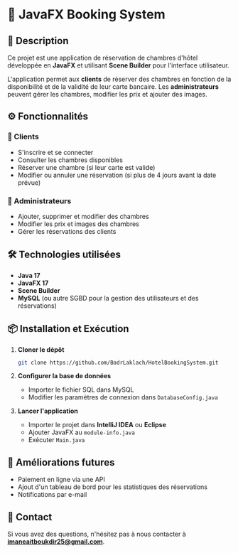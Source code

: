 # 📌 JavaFX Booking System  

## 📖 Description  
Ce projet est une application de réservation de chambres d'hôtel développée en **JavaFX** et utilisant **Scene Builder** pour l'interface utilisateur.  

L'application permet aux **clients** de réserver des chambres en fonction de la disponibilité et de la validité de leur carte bancaire. Les **administrateurs** peuvent gérer les chambres, modifier les prix et ajouter des images.  

## ⚙️ Fonctionnalités  
### 🔹 Clients  
- S'inscrire et se connecter  
- Consulter les chambres disponibles  
- Réserver une chambre (si leur carte est valide)  
- Modifier ou annuler une réservation (si plus de 4 jours avant la date prévue)  

### 🔹 Administrateurs  
- Ajouter, supprimer et modifier des chambres  
- Modifier les prix et images des chambres  
- Gérer les réservations des clients  

## 🛠️ Technologies utilisées  
- **Java 17**  
- **JavaFX 17**  
- **Scene Builder**  
- **MySQL** (ou autre SGBD pour la gestion des utilisateurs et des réservations)  

## 📦 Installation et Exécution  
1. **Cloner le dépôt**  
   ```bash
   git clone https://github.com/BadrLaklach/HotelBookingSystem.git
   ```  
2. **Configurer la base de données**  
   - Importer le fichier SQL dans MySQL  
   - Modifier les paramètres de connexion dans `DatabaseConfig.java`  

3. **Lancer l'application**  
   - Importer le projet dans **IntelliJ IDEA** ou **Eclipse**  
   - Ajouter JavaFX au `module-info.java`  
   - Exécuter `Main.java`  

## 🚀 Améliorations futures  
- Paiement en ligne via une API  
- Ajout d'un tableau de bord pour les statistiques des réservations  
- Notifications par e-mail  

## 📩 Contact    
Si vous avez des questions, n'hésitez pas à nous contacter à **[imaneaitboukdir25@gmail.com](mailto:badrlaklach27@gmail.com)**.  
